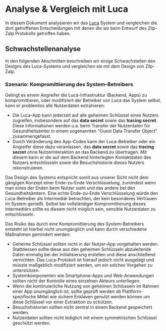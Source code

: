 # Analyse & Vergleich mit Luca

In diesem Dokument analysieren wir das [Luca](https://www.luca-app.de) System und vergleichen die dort getroffenen Entscheidungen mit denen die wir beim Entwurf des Zilp-Zalp Protokolls getroffen haben.

## Schwachstellenanalyse

In den folgenden Abschnitten beschreiben wir einige Schwachstellen des Designs des Luca-Systems und vergleichen sie mit dem Design von Zilp-Zalp.

### Szenario: Kompromittierung des System-Betreibers

Gelingt es einem Angreifer die Luca-Infrastruktur (Backend, Apps) zu kompromittieren, oder modifiziert der Betreiber von Luca das System selbst, kann er problemlos alle Nutzerdaten extrahieren:

* Die Luca-App kann jederzeit auf alle geheimen Schlüssel eines Nutzers zugreifen, insbesondere auf das **data secret** sowie das **tracing secret**. Diese Informationen werden u.a. beim Transfer der Nutzerdaten für Gesundheitsämter in einem sogenannten "Guest Data Transfer Object" zusammengefasst.
* Durch Veränderung des App-Codes kann der Luca-Betreiber oder ein Angreifer diese dazu veranlassen, das **data secret** sowie das **tracing secret** ohne Nutzerinteraktion an das Backend zu übertragen. Mit diesem kann er die auf dem Backend hinterlegten Kontaktdaten des Nutzers entschlüsseln sowie die Besuchshistorie dieses Nutzers rekonstruieren.

Das Design des Systems entspricht somit aus unserer Sicht nicht dem gängigen Konzept einer Ende-zu-Ende Verschlüsselung, zumindest wenn man eines der Enden beim Nutzer sieht und das andere bei den Gesundheitsämtern. Eine echte Ende-zu-Ende Verschlüsselung würde den Luca-Betreiber als Intermediär betrachten, der kein besonderes Vertrauen im System genießt. Selbst bei vollständiger Kompromittierung dieses Intermediärs sollte es diesem nicht möglich sein, sensible Nutzerdaten zu entschlüsseln.

Das Risiko das durch eine Kompromittierung des System-Betreibers entsteht ist hierbei nicht unumgänglich und kann durch verschiedene Maßnahmen gemindert werden:

* Geheime Schlüssel sollten nicht in der Nutzer-App vorgehalten werden. Stattdessen sollte diese aus den geheimen Schlüsseln abzuleitende Daten einmalig bei der Initialisierung erstellen und diese anschließend vernichten. Das Luca-Protokoll ist hierauf jedoch nicht ausgelegt und müsste maßgeblich modifiziert werden, um ein solches Vorgehen zu unterstützen.
* Systemkomponenten wie Smartphone-Apps und Web-Anwendungen sollten nicht der Kontrolle eines einzelnen Akteurs unterliegen.
* Wenn die kontinuierliche Nutzung von geheimen Schlüsseln im Rahmen einer App unumgänglich ist, sollte geprüft werden ob Plattform-spezifische Mittel wie sichere Enklaven genutzt werden können um diese Schlüssel vor einer Extraktion zu schützen.
* Besuchshistorien sollten nicht zentral in einem Backend gespeichert werden.
* Nutzerdaten sollten nicht lediglich mit einem symmetrischen Schlüssel geschützt werden.